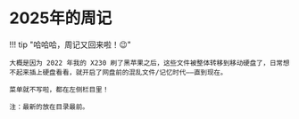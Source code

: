 # 2025年的周记

!!! tip "哈哈哈，周记又回来啦！😉"

    大概是因为 2022 年我的 X230 刷了黑苹果之后，这些文件被整体转移到移动硬盘了，日常想不起来插上硬盘看看，就开启了网盘前的混乱文件/记忆时代——直到现在。

    菜单就不写啦，都在左侧栏目里！

    注：最新的放在目录最前。